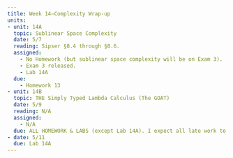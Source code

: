 ```yaml
---
title: Week 14—Complexity Wrap-up
units:
- unit: 14A
  topic: Sublinear Space Complexity
  date: 5/7
  reading: Sipser §8.4 through §8.6.
  assigned: 
    - No Homework (but sublinear space complexity will be on Exam 3).
    - Exam 3 released.
    - Lab 14A
  due:
    - Homework 13
- unit: 14B
  topic: THE Simply Typed Lambda Calculus (The GOAT)
  date: 5/9
  reading: N/A
  assigned: 
    - N/A
  due: ALL HOMEWORK & LABS (except Lab 14A). I expect all late work to be handed in no later than May 9th, and will not be accepting any late submissions past this date. This is a hard deadline.
- date: 5/11
  due: Lab 14A
---
```

